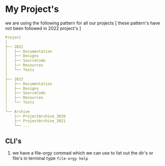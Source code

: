 # My Project's

 we are using the following pattern for all our projects [ these pattern's have not been followed in 2022 project's ]

```yaml
Project
│
├── 2022
│   ├── Documentation
│   ├── Designs
│   ├── SourceCode
│   ├── Resources
│   └── Tests
│
├── 2023
│   ├── Documentation
│   ├── Designs
│   ├── SourceCode
│   ├── Resources
│   └── Tests
│
└── Archive
    ├── ProjectArchive_2020
    ├── ProjectArchive_2021
    └── ... 
```

## CLI's

1. we have a file-orgy commad which we can use to list out the dir's or file's in terminal type `file-orgy help`